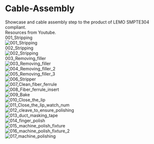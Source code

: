 # Cable-Assembly
Showcase and cable assembly step to the product of LEMO SMPTE304 compliant.<br>
Resources from Youtube. <br>
001_Stripping  
![001_Stripping](https://github.com/cloudchentrial/Cable-assembly/assets/31240078/7a446743-3a84-4dc5-b0cb-c59c64492c87)  
002_Stripping  
![002_Stripping](https://github.com/cloudchentrial/Cable-assembly/assets/31240078/4fa78323-b564-4986-8a09-d349c822b8ef)  
003_Removing_filler  
![003_Removing_filler](https://github.com/cloudchentrial/Cable-assembly/assets/31240078/a719c13b-0ed7-4bb1-ba0c-d1df34474bbf)  
![004_Removing_filler_2](https://github.com/cloudchentrial/Cable-assembly/assets/31240078/db0c2793-6114-497e-aa82-2e0a0d790c49)  
![005_Removing_filler_3](https://github.com/cloudchentrial/Cable-assembly/assets/31240078/acbb07e5-0b75-48f4-a97b-b45924256bdb)  
![006_Stripper](https://github.com/cloudchentrial/Cable-assembly/assets/31240078/b799b553-2cfc-46be-bed4-39ab914bf69d)   
![007_Clean_fiber_ferrule](https://github.com/cloudchentrial/Cable-assembly/assets/31240078/1e3878d0-d23c-4f02-a862-859e64145473)  
![008_Fiber_ferrule_insert](https://github.com/cloudchentrial/Cable-assembly/assets/31240078/efb84403-0e5e-4cf0-bb3f-1d7ce32dfee5)  
![009_Bake](https://github.com/cloudchentrial/Cable-assembly/assets/31240078/348eb150-b793-41ed-958d-eaa4b8a43200)  
![010_Close_the_lip](https://github.com/cloudchentrial/Cable-assembly/assets/31240078/77283a1e-4005-4e8d-aaea-582ef97ecf44)  
![011_Close_the_lip_watch_num](https://github.com/cloudchentrial/Cable-assembly/assets/31240078/6f854982-cef3-4367-b895-113f5d4e62b0)  
![012_cleave_to_ensure_polishing](https://github.com/cloudchentrial/Cable-assembly/assets/31240078/33f6eced-9a49-4d93-8b2f-e43619055e27)  
![013_duct_masking_tape](https://github.com/cloudchentrial/Cable-assembly/assets/31240078/2d20e7e7-ceb3-4157-9826-9377e4fe2542)  
![014_finger_polish](https://github.com/cloudchentrial/Cable-assembly/assets/31240078/238dbc06-45f1-4fd5-a52a-d5e8c472ee51)  
![015_machine_polish_fixture](https://github.com/cloudchentrial/Cable-assembly/assets/31240078/64c97cb5-729b-470c-a216-77367ab647af)  
![016_machine_polish_fixture_2](https://github.com/cloudchentrial/Cable-assembly/assets/31240078/3d369522-3b05-4b1f-8dfb-06d07df1a77b)  
![017_machine_polishing](https://github.com/cloudchentrial/Cable-assembly/assets/31240078/e2825cb5-7b2c-4149-8800-f02daa7cb59f)  



























